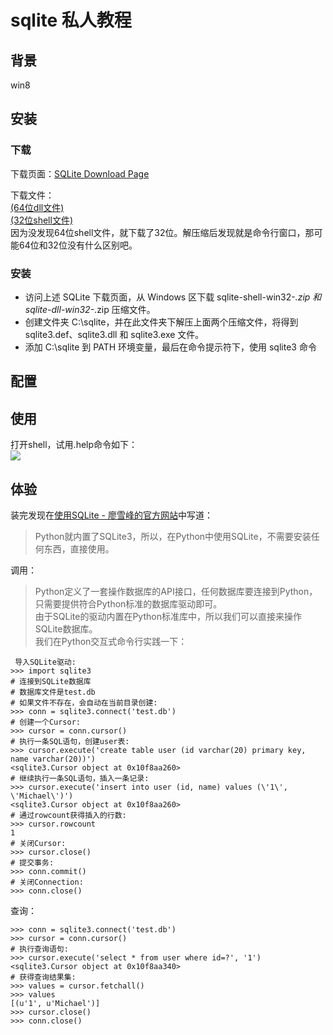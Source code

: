# sqlite 私人教程

## 背景

win8

## 安装

### 下载  

下载页面：[SQLite Download Page](http://www.sqlite.org/download.html)  

下载文件：  
[(64位dll文件)](http://www.sqlite.org/2015/sqlite-dll-win64-x64-3090200.zip)  
[(32位shell文件)](http://www.sqlite.org/2015/sqlite-shell-win32-x86-3090200.zip)  
因为没发现64位shell文件，就下载了32位。解压缩后发现就是命令行窗口，那可能64位和32位没有什么区别吧。  

### 安装

- 访问上述 SQLite 下载页面，从 Windows 区下载 sqlite-shell-win32-*.zip 和 sqlite-dll-win32-*.zip 压缩文件。  
- 创建文件夹 C:\sqlite，并在此文件夹下解压上面两个压缩文件，将得到 sqlite3.def、sqlite3.dll 和 sqlite3.exe 文件。  
- 添加 C:\sqlite 到 PATH 环境变量，最后在命令提示符下，使用 sqlite3 命令

## 配置

## 使用

打开shell，试用.help命令如下：  
![](http://7xotr7.com1.z0.glb.clouddn.com/15-12-3/14603097.jpg)

## 体验

装完发现在[使用SQLite - 廖雪峰的官方网站](http://www.liaoxuefeng.com/wiki/001374738125095c955c1e6d8bb493182103fac9270762a000/001388320596292f925f46d56ef4c80a1c9d8e47e2d5711000)中写道：  
> Python就内置了SQLite3，所以，在Python中使用SQLite，不需要安装任何东西，直接使用。  

调用：  

> Python定义了一套操作数据库的API接口，任何数据库要连接到Python，只需要提供符合Python标准的数据库驱动即可。  
> 由于SQLite的驱动内置在Python标准库中，所以我们可以直接来操作SQLite数据库。  
> 我们在Python交互式命令行实践一下：  

     导入SQLite驱动:
	>>> import sqlite3
	# 连接到SQLite数据库
	# 数据库文件是test.db
	# 如果文件不存在，会自动在当前目录创建:
	>>> conn = sqlite3.connect('test.db')
	# 创建一个Cursor:
	>>> cursor = conn.cursor()
	# 执行一条SQL语句，创建user表:
	>>> cursor.execute('create table user (id varchar(20) primary key, name varchar(20))')
	<sqlite3.Cursor object at 0x10f8aa260>
	# 继续执行一条SQL语句，插入一条记录:
	>>> cursor.execute('insert into user (id, name) values (\'1\', \'Michael\')')
	<sqlite3.Cursor object at 0x10f8aa260>
	# 通过rowcount获得插入的行数:
	>>> cursor.rowcount
	1
	# 关闭Cursor:
	>>> cursor.close()
	# 提交事务:
	>>> conn.commit()
	# 关闭Connection:
	>>> conn.close()

查询：  

    >>> conn = sqlite3.connect('test.db')
	>>> cursor = conn.cursor()
	# 执行查询语句:
	>>> cursor.execute('select * from user where id=?', '1')
	<sqlite3.Cursor object at 0x10f8aa340>
	# 获得查询结果集:
	>>> values = cursor.fetchall()
	>>> values
	[(u'1', u'Michael')]
	>>> cursor.close()
	>>> conn.close()
